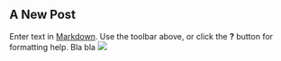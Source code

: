 ## A New Post

Enter text in [Markdown](http://daringfireball.net/projects/markdown/). Use the toolbar above, or click the **?** button for formatting help.
Bla bla ![]({{site.baseurl}}//optimized.jpg)